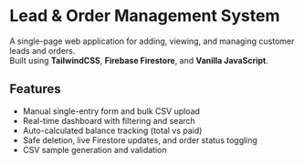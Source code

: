 # Lead & Order Management System

A single-page web application for adding, viewing, and managing customer leads and orders.  
Built using **TailwindCSS**, **Firebase Firestore**, and **Vanilla JavaScript**.

## Features
- Manual single-entry form and bulk CSV upload
- Real-time dashboard with filtering and search
- Auto-calculated balance tracking (total vs paid)
- Safe deletion, live Firestore updates, and order status toggling
- CSV sample generation and validation


